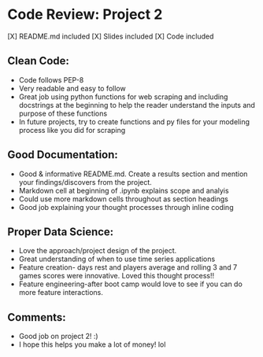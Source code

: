  # Code Review: Project 2


[X] README.md included
[X] Slides included
[X] Code included

## Clean Code:

- Code follows PEP-8
- Very readable and easy to follow
- Great job using python functions for web scraping and including docstrings at the beginning to help the reader understand the inputs and purpose of these functions
- In future projects, try to create functions and py files for your modeling process like you did for scraping

## Good Documentation:

- Good & informative README.md. Create a results section and mention your findings/discovers from the project. 
- Markdown cell at beginning of .ipynb explains scope and analyis
- Could use more markdown cells throughout as section headings 
- Good job explaining your thought processes through inline coding

## Proper Data Science:

- Love the approach/project design of the project. 
- Great understanding of when to use time series applications
- Feature creation- days rest and players average and rolling 3 and 7 games scores were innovative. Loved this thought process!!
- Feature engineering-after boot camp would love to see if you can do more feature interactions.


## Comments:

- Good job on project 2! :)
- I hope this helps you make a lot of money! lol
